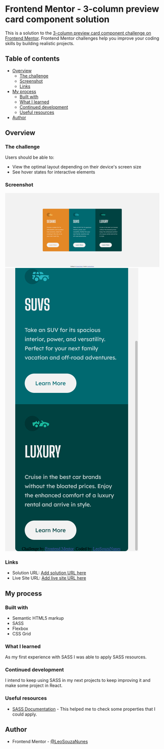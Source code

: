 # Frontend Mentor - 3-column preview card component solution

This is a solution to the [3-column preview card component challenge on Frontend Mentor](https://www.frontendmentor.io/challenges/3column-preview-card-component-pH92eAR2-). Frontend Mentor challenges help you improve your coding skills by building realistic projects. 

## Table of contents

- [Overview](#overview)
  - [The challenge](#the-challenge)
  - [Screenshot](#screenshot)
  - [Links](#links)
- [My process](#my-process)
  - [Built with](#built-with)
  - [What I learned](#what-i-learned)
  - [Continued development](#continued-development)
  - [Useful resources](#useful-resources)
- [Author](#author)

## Overview

### The challenge

Users should be able to:

- View the optimal layout depending on their device's screen size
- See hover states for interactive elements

### Screenshot

![](./assets/images/screenshotDesktop.png)
![](./assets/images/screenshotMobile.png)

### Links

- Solution URL: [Add solution URL here](https://github.com/LeoSouzaNunes/3-column-preview-card-component-main)
- Live Site URL: [Add live site URL here](https://leosouzanunes.github.io/3-column-preview-card-component-main/)

## My process

### Built with

- Semantic HTML5 markup
- SASS
- Flexbox
- CSS Grid

### What I learned

As my first experience with SASS I was able to apply SASS resources.

### Continued development

I intend to keep using SASS in my next projects to keep improving it and make some project in React.

### Useful resources

- [SASS Documentation](https://sass-lang.com/documentation) - This helped me to check some properties that I could apply. 

## Author

- Frontend Mentor - [@LeoSouzaNunes](https://www.frontendmentor.io/profile/LeoSouzaNunes)
